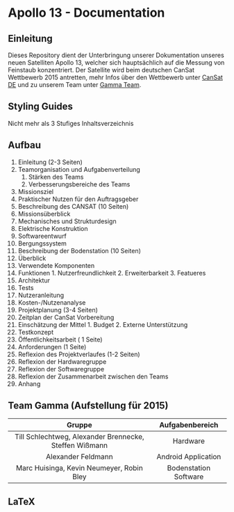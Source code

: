 ﻿# Apollo 13 - Documentation
## Einleitung
Dieses Repository dient der Unterbringung unserer Dokumentation unseres neuen Satelliten Apollo 13, welcher sich hauptsächlich auf die Messung von Feinstaub konzentriert. Der Satellite wird beim deutschen CanSat Wettbewerb 2015 antretten, mehr Infos über den Wettbewerb unter [CanSat DE](http://www.cansat.de/) und zu unserem Team unter [Gamma Team](http://www.gamma-team.de/).

## Styling Guides
Nicht mehr als 3 Stufiges Inhaltsverzeichnis

## Aufbau
1. Einleitung (2-3 Seiten)
  1. Teamorganisation und Aufgabenverteilung
     1. Stärken des Teams
     2. Verbesserungsbereiche des Teams
  2. Missionsziel 
  3. Praktischer Nutzen für den Auftragsgeber
2. Beschreibung des CANSAT (10 Seiten)
  1. Missionsüberblick
  2. Mechanisches und Strukturdesign
  3. Elektrische Konstruktion
  4. Softwareentwurf
  5. Bergungssystem
3. Beschreibung der Bodenstation (10 Seiten)
  1. Überblick
  2. Verwendete Komponenten
  3. Funktionen
    1. Nutzerfreundlichkeit
    2. Erweiterbarkeit
    3. Featueres
  4. Architektur
  5. Tests
  6. Nutzeranleitung
  7. Kosten-/Nutzenanalyse
4. Projektplanung (3-4 Seiten)
  1. Zeitplan der CanSat Vorbereitung
  2. Einschätzung der Mittel
    1. Budget
    2. Externe Unterstützung
  3. Testkonzept
5. Öffentlichkeitsarbeit ( 1 Seite)
6. Anforderungen (1 Seite)
7. Reflexion des Projektverlaufes (1-2 Seiten)
  1. Reflexion der Hardwaregruppe
  2. Reflexion der Softwaregruppe
  3. Reflexion der Zusammenarbeit zwischen den Teams
8. Anhang


## Team Gamma (Aufstellung für 2015)
| Gruppe | Aufgabenbereich |
| :----: | :-------------: |
| Till Schlechtweg, Alexander Brennecke, Steffen Wißmann | Hardware |
| Alexander Feldmann | Android Application |
| Marc Huisinga, Kevin Neumeyer, Robin Bley | Bodenstation Software |

## LaTeX


